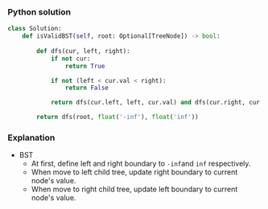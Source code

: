 ### Python solution
```python
class Solution:
    def isValidBST(self, root: Optional[TreeNode]) -> bool:
        
        def dfs(cur, left, right):
            if not cur:
                return True

            if not (left < cur.val < right):
                return False

            return dfs(cur.left, left, cur.val) and dfs(cur.right, cur.val, right)

        return dfs(root, float('-inf'), float('inf'))
```

### Explanation
- BST
  - At first, define left and right boundary to ```-inf```and ```inf``` respectively.
  - When move to left child tree, update right boundary to current node's value.
  - When move to right child tree, update left boundary to current node's value.
